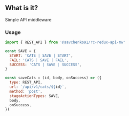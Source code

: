 ## What is it?

Simple API middleware

### Usage

```js
import { REST_API } from '@savchenko91/rc-redux-api-mw'

const SAVE = {
  START: 'CATS | SAVE | START',
  FAIL: 'CATS | SAVE | FAIL',
  SUCCESS: 'CATS | SAVE | SUCCESS',
}

const saveCats = (id, body, onSuccess) => ({
  type: REST_API,
  url: `/api/v1/cats/${id}`,
  method: 'post',
  stageActionTypes: SAVE,
  body,
  onSuccess,
})
```
